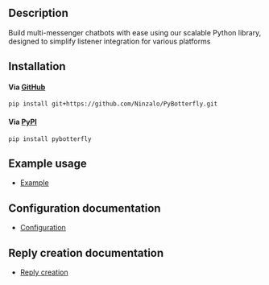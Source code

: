 ## Description

Build multi-messenger chatbots with ease using our scalable Python library, designed to simplify listener integration for various platforms

## Installation 

#### Via [GitHub](https://github.com/Ninzalo/PyBotterfly.git)
```shell
pip install git+https://github.com/Ninzalo/PyBotterfly.git
```

#### Via [PyPI](https://pypi.org/project/pybotterfly/)
```shell
pip install pybotterfly
```


## Example usage

- [Example](https://github.com/Ninzalo/PyBotterfly/blob/master/docs/example.md)

## Configuration documentation

- [Configuration](https://github.com/Ninzalo/PyBotterfly/blob/master/docs/configuration.md)

## Reply creation documentation

- [Reply creation](https://github.com/Ninzalo/PyBotterfly/blob/master/docs/reply.md)
